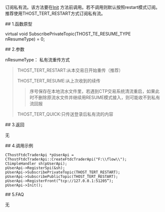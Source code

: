 <p>订阅私有流。该方法要在<a href="../../../HQJK/CTHOSTFTDCMDAPI/INIT/">Init</a> 方法前调用。若不调用则默认按照restart模式订阅。推荐使用THOST_TERT_RESTART方式订阅私有流。</p>
<span class="anchor" id="60b33b73-aea2-4314-ba93-5da775634277"></span>
## 1.函数原型
<p>virtual void SubscribePrivateTopic(THOST_TE_RESUME_TYPE nResumeType) = 0;</p>
<span class="anchor" id="85f33864-6694-467f-ae68-479871918aeb"></span>
## 2.参数
<p>nResumeType： 私有流重传方式</p>
<blockquote>
<p>THOST_TERT_RESTART:从本交易日开始重传（推荐）</p>
<p>THOST_TERT_RESUME:从上次收到的续传</p>
<blockquote>
<p>序号保存在本地流水文件里，若遇到CTP交易系统清流重启，如果此时不删除原流水文件并继续用RESUME模式接入，则可能收不到私有流回报</p>
</blockquote>
<p>THOST_TERT_QUICK:只传送登录后私有流的内容</p>
</blockquote>
<span class="anchor" id="9fa494c9-f66a-486e-91b4-c26285062685"></span>
## 3.返回
<p>无</p>
<span class="anchor" id="95eca769-ea82-4123-a306-758053b4e527"></span>
## 4.调用示例
<pre><code>CThostFtdcTraderApi *pUserApi = CThostFtdcTraderApi::CreateFtdcTraderApi("F:\\flow\\");
CSimpleHandler sh(pUserApi);
pUserApi-&gt;RegisterSpi(&amp;sh);
pUserApi-&gt;SubscribePrivateTopic(THOST_TERT_RESTART);
pUserApi-&gt;SubscribePublicTopic(THOST_TERT_RESTART);
pUserApi-&gt;RegisterFront(“tcp://127.0.0.1:51205”);
pUserApi-&gt;Init();
</code></pre>
<span class="anchor" id="aa9dd33f-3cef-4fd1-a95b-1af1b7e85f69"></span>
## 5.FAQ
<p>无</p>
